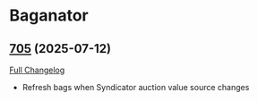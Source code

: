 # Baganator

## [705](https://github.com/Baganator/Baganator/tree/705) (2025-07-12)
[Full Changelog](https://github.com/Baganator/Baganator/compare/704...705) 

- Refresh bags when Syndicator auction value source changes  
